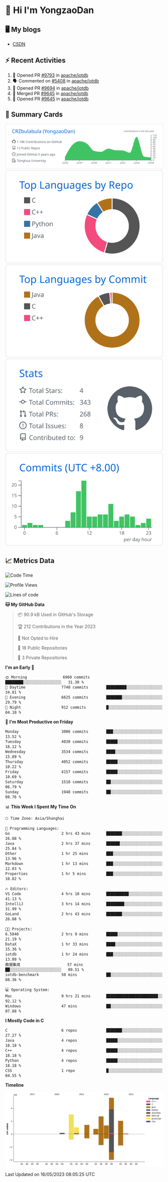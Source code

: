 # 👋 Hi I'm YongzaoDan

## 🖥 My blogs
  + [CSDN](https://blog.csdn.net/CRZbulabula?type=blog)

## ⚡ Recent Activities
<!--START_SECTION:activity-->
1. 💪 Opened PR [#9793](https://github.com/apache/iotdb/pull/9793) in [apache/iotdb](https://github.com/apache/iotdb)
2. 🗣 Commented on [#5408](https://github.com/apache/iotdb/issues/5408) in [apache/iotdb](https://github.com/apache/iotdb)
3. 💪 Opened PR [#9694](https://github.com/apache/iotdb/pull/9694) in [apache/iotdb](https://github.com/apache/iotdb)
4. 🎉 Merged PR [#9645](https://github.com/apache/iotdb/pull/9645) in [apache/iotdb](https://github.com/apache/iotdb)
5. 💪 Opened PR [#9645](https://github.com/apache/iotdb/pull/9645) in [apache/iotdb](https://github.com/apache/iotdb)
<!--END_SECTION:activity-->

## 🎑 Summary Cards

[![](https://raw.githubusercontent.com/CRZbulabula/CRZbulabula/main/profile-summary-card-output/github/0-profile-details.svg)](https://github.com/vn7n24fzkq/github-profile-summary-cards)
[![](https://raw.githubusercontent.com/CRZbulabula/CRZbulabula/main/profile-summary-card-output/github/1-repos-per-language.svg)](https://github.com/vn7n24fzkq/github-profile-summary-cards) [![](https://raw.githubusercontent.com/CRZbulabula/CRZbulabula/main/profile-summary-card-output/github/2-most-commit-language.svg)](https://github.com/vn7n24fzkq/github-profile-summary-cards)
[![](https://raw.githubusercontent.com/CRZbulabula/CRZbulabula/main/profile-summary-card-output/github/3-stats.svg)](https://github.com/vn7n24fzkq/github-profile-summary-cards) [![](https://raw.githubusercontent.com/CRZbulabula/CRZbulabula/main/profile-summary-card-output/github/4-productive-time.svg)](https://github.com/vn7n24fzkq/github-profile-summary-cards)

## 📈 Metrics Data

<!--START_SECTION:waka-->
![Code Time](http://img.shields.io/badge/Code%20Time-122%20hrs%203%20mins-blue)

![Profile Views](http://img.shields.io/badge/Profile%20Views-6-blue)

![Lines of code](https://img.shields.io/badge/From%20Hello%20World%20I%27ve%20Written-18.2%20million%20lines%20of%20code-blue)

**🐱 My GitHub Data** 

> 📦 90.9 kB Used in GitHub's Storage 
 > 
> 🏆 212 Contributions in the Year 2023
 > 
> 🚫 Not Opted to Hire
 > 
> 📜 18 Public Repositories 
 > 
> 🔑 3 Private Repositories 
 > 
**I'm an Early 🐤** 

```text
🌞 Morning                6960 commits        ████████░░░░░░░░░░░░░░░░░   31.30 % 
🌆 Daytime                7740 commits        █████████░░░░░░░░░░░░░░░░   34.81 % 
🌃 Evening                6625 commits        ███████░░░░░░░░░░░░░░░░░░   29.79 % 
🌙 Night                  912 commits         █░░░░░░░░░░░░░░░░░░░░░░░░   04.10 % 
```
📅 **I'm Most Productive on Friday** 

```text
Monday                   3006 commits        ███░░░░░░░░░░░░░░░░░░░░░░   13.52 % 
Tuesday                  4030 commits        █████░░░░░░░░░░░░░░░░░░░░   18.12 % 
Wednesday                3534 commits        ████░░░░░░░░░░░░░░░░░░░░░   15.89 % 
Thursday                 4052 commits        █████░░░░░░░░░░░░░░░░░░░░   18.22 % 
Friday                   4157 commits        █████░░░░░░░░░░░░░░░░░░░░   18.69 % 
Saturday                 1510 commits        ██░░░░░░░░░░░░░░░░░░░░░░░   06.79 % 
Sunday                   1948 commits        ██░░░░░░░░░░░░░░░░░░░░░░░   08.76 % 
```


📊 **This Week I Spent My Time On** 

```text
🕑︎ Time Zone: Asia/Shanghai

💬 Programming Languages: 
Go                       2 hrs 43 mins       ███████░░░░░░░░░░░░░░░░░░   26.88 % 
Java                     2 hrs 37 mins       ██████░░░░░░░░░░░░░░░░░░░   25.84 % 
Other                    1 hr 25 mins        ███░░░░░░░░░░░░░░░░░░░░░░   13.96 % 
Markdown                 1 hr 13 mins        ███░░░░░░░░░░░░░░░░░░░░░░   12.03 % 
Properties               1 hr 5 mins         ███░░░░░░░░░░░░░░░░░░░░░░   10.82 % 

🔥 Editors: 
VS Code                  4 hrs 10 mins       ██████████░░░░░░░░░░░░░░░   41.13 % 
IntelliJ                 3 hrs 14 mins       ████████░░░░░░░░░░░░░░░░░   31.99 % 
GoLand                   2 hrs 43 mins       ███████░░░░░░░░░░░░░░░░░░   26.88 % 

🐱‍💻 Projects: 
6.5840                   2 hrs 9 mins        █████░░░░░░░░░░░░░░░░░░░░   21.19 % 
DataX                    1 hr 33 mins        ████░░░░░░░░░░░░░░░░░░░░░   15.36 % 
iotdb                    1 hr 24 mins        ███░░░░░░░░░░░░░░░░░░░░░░   13.80 % 
数据集成                     57 mins             ██░░░░░░░░░░░░░░░░░░░░░░░   09.51 % 
iotdb-benchmark          50 mins             ██░░░░░░░░░░░░░░░░░░░░░░░   08.36 % 

💻 Operating System: 
Mac                      9 hrs 21 mins       ███████████████████████░░   92.12 % 
Windows                  47 mins             ██░░░░░░░░░░░░░░░░░░░░░░░   07.88 % 
```

**I Mostly Code in C** 

```text
C                        6 repos             ███████░░░░░░░░░░░░░░░░░░   27.27 % 
Java                     4 repos             █████░░░░░░░░░░░░░░░░░░░░   18.18 % 
C++                      4 repos             █████░░░░░░░░░░░░░░░░░░░░   18.18 % 
Python                   4 repos             █████░░░░░░░░░░░░░░░░░░░░   18.18 % 
CSS                      1 repo              █░░░░░░░░░░░░░░░░░░░░░░░░   04.55 % 
```



**Timeline**

![Lines of Code chart](https://raw.githubusercontent.com/CRZbulabula/CRZbulabula/main/assets/bar_graph.png)


 Last Updated on 16/05/2023 08:05:25 UTC
<!--END_SECTION:waka-->

